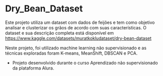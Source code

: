 # Dry_Bean_Dataset
Este projeto utiliza um dataset com dados de feijões e tem como objetivo analisar e clusterizar os grãos de acordo com suas características.
O dataset e sua descrição completa está disponível em https://www.kaggle.com/datasets/muratkokludataset/dry-bean-dataset

Neste projeto, foi utilizado machine learning não supervisionado e as técnicas exploradas foram K-means, MeanShift, DBSCAN e PCA.

* Projeto desenvolvido durante o curso Aprendizado não supervisionado da plataforma Alura.
